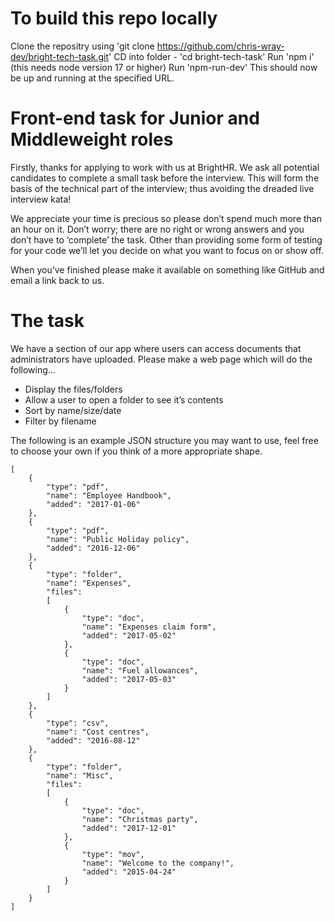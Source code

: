 # To build this repo locally

Clone the repositry using 'git clone https://github.com/chris-wray-dev/bright-tech-task.git'
CD into folder - 'cd bright-tech-task'
Run 'npm i' (this needs node version 17 or higher)
Run 'npm-run-dev'
This should now be up and running at the specified URL.

# Front-end task for Junior and Middleweight roles

Firstly, thanks for applying to work with us at BrightHR.
We ask all potential candidates to complete a small task before the interview. This will form the basis of the technical part of the interview; thus avoiding the dreaded live interview kata!

We appreciate your time is precious so please don’t spend much more than an hour on it. Don’t worry; there are no right or wrong answers and you don’t have to ‘complete’ the task. Other than providing some form of testing for your code we’ll let you decide on what you want to focus on or show off.

When you’ve finished please make it available on something like GitHub and email a link back to us.

# The task

We have a section of our app where users can access documents that administrators have uploaded. Please make a web page which will do the following...

-   Display the files/folders
-   Allow a user to open a folder to see it’s contents
-   Sort by name/size/date
-   Filter by filename

The following is an example JSON structure you may want to use, feel free to choose your own if you think of a more appropriate shape.

```
[
    {
        "type": "pdf",
        "name": "Employee Handbook",
        "added": "2017-01-06"
    },
    {
        "type": "pdf",
        "name": "Public Holiday policy",
        "added": "2016-12-06"
    },
    {
        "type": "folder",
        "name": "Expenses",
        "files":
        [
            {
                "type": "doc",
                "name": "Expenses claim form",
                "added": "2017-05-02"
            },
            {
                "type": "doc",
                "name": "Fuel allowances",
                "added": "2017-05-03"
            }
        ]
    },
    {
        "type": "csv",
        "name": "Cost centres",
        "added": "2016-08-12"
    },
    {
        "type": "folder",
        "name": "Misc",
        "files":
        [
            {
                "type": "doc",
                "name": "Christmas party",
                "added": "2017-12-01"
            },
            {
                "type": "mov",
                "name": "Welcome to the company!",
                "added": "2015-04-24"
            }
        ]
    }
]
```
